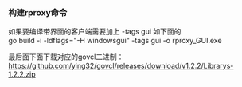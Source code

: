 ### 构建rproxy命令

如果要编译带界面的客户端需要加上 -tags gui 如下面的   
go build -i -ldflags="-H windowsgui" -tags gui -o rproxy_GUI.exe   

最后面下面下载对应的govcl二进制：  
https://github.com/ying32/govcl/releases/download/v1.2.2/Librarys-1.2.2.zip
